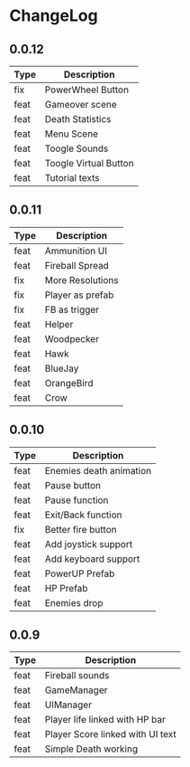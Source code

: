 # ChangeLog

## 0.0.12

| Type | Description |
| -- | -- |
| fix | PowerWheel Button |
| feat | Gameover scene |
| feat | Death Statistics |
| feat | Menu Scene |
| feat | Toogle Sounds |
| feat | Toogle Virtual Button |
| feat | Tutorial texts |
## 0.0.11

| Type | Description |
| -- | -- |
| feat | Ammunition UI |
| feat | Fireball Spread |
| fix | More Resolutions |
| fix | Player as prefab |
| fix | FB as trigger |
| feat | Helper |
| feat | Woodpecker |
| feat | Hawk |
| feat | BlueJay |
| feat | OrangeBird |
| feat | Crow |

## 0.0.10

| Type | Description |
| -- | -- |
| feat | Enemies death animation |
| feat | Pause button |
| feat | Pause function |
| feat | Exit/Back function |
| fix | Better fire button |
| feat | Add joystick support |
| feat | Add keyboard support |
| feat | PowerUP Prefab |
| feat | HP Prefab |
| feat | Enemies drop |
<!-- CHANGELOG SPLIT MARKER -->
## 0.0.9

| Type | Description |
| -- | -- |
| feat | Fireball sounds |
| feat | GameManager |
| feat | UIManager |
| feat | Player life linked with HP bar |
| feat | Player Score linked with UI text |
| feat | Simple Death working  |

<!-- CHANGELOG SPLIT MARKER -->